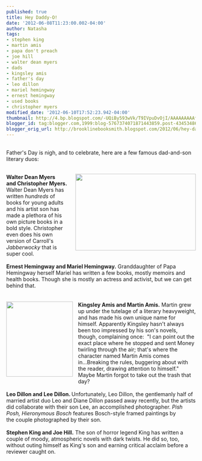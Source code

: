 ```yaml
---
published: true
title: Hey Daddy-O!
date: '2012-06-08T11:23:00.002-04:00'
author: Natasha
tags:
- stephen king
- martin amis
- papa don't preach
- joe hill
- walter dean myers
- dads
- kingsley amis
- father's day
- leo dillon
- mariel hemingway
- ernest hemingway
- used books
- christopher myers
modified_date: '2012-06-10T17:52:23.942-04:00'
thumbnail: http://4.bp.blogspot.com/-UQiBy593wVk/T9IVpuDvOjI/AAAAAAAAAfA/xZMTrRCNu8w/s72-c/myers.jpg
blogger_id: tag:blogger.com,1999:blog-5767374071871443859.post-4345348683285860648
blogger_orig_url: http://brooklinebooksmith.blogspot.com/2012/06/hey-daddy-o.html
---
```


<br />Father's Day is nigh, and to celebrate, here are a few famous dad-and-son literary duos:<br /><br /><div class="separator" style="clear: both; text-align: center;"><a href="http://4.bp.blogspot.com/-UQiBy593wVk/T9IVpuDvOjI/AAAAAAAAAfA/xZMTrRCNu8w/s1600/myers.jpg" imageanchor="1" style="clear: right; float: right; margin-bottom: 1em; margin-left: 1em;"><img border="0" height="204" src="http://4.bp.blogspot.com/-UQiBy593wVk/T9IVpuDvOjI/AAAAAAAAAfA/xZMTrRCNu8w/s320/myers.jpg" width="320" /></a></div><b>Walter Dean Myers and&nbsp;Christopher Myers.</b> Walter Dean Myers has written <i>hundreds</i>&nbsp;of books for young adults and his artist son has made a plethora of his own picture books in a bold style. Christopher even does his own version of Carroll's <i>Jabberwocky</i>&nbsp;that is super cool.<br /><br /><b>Ernest Hemingway and Mariel Hemingway.</b> Granddaughter of Papa Hemingway herself Mariel has written a few books, mostly memoirs and health books. Though she is mostly an actress and activist, but we can get behind that.<br /><br /><br /><div class="separator" style="clear: both; text-align: center;"><a href="http://3.bp.blogspot.com/-xOUR6Z4QBdU/T9IVZmiizbI/AAAAAAAAAe4/JwHMkprr35I/s1600/amis.jpg" imageanchor="1" style="clear: left; float: left; margin-bottom: 1em; margin-right: 1em;"><img border="0" height="200" src="http://3.bp.blogspot.com/-xOUR6Z4QBdU/T9IVZmiizbI/AAAAAAAAAe4/JwHMkprr35I/s200/amis.jpg" width="177" /></a></div><b>Kingsley Amis and Martin Amis.</b> Martin grew up under the tutelage of a literary heavyweight, and has made his own unique name for himself. Apparently Kingsley hasn't always been too impressed by his son's novels, though, complaining once:&nbsp;&nbsp;"I can point out the exact place where he stopped and sent Money twirling through the air; that's where the character named Martin Amis comes in...Breaking the rules, buggering about with the reader, drawing attention to himself." Maybe Martin forgot to take out the trash that day?<br /><br /><b>Leo Dillon and Lee Dillon. </b>Unfortunately, Leo Dillon, the gentlemanly half of married artist duo Leo and Diane Dillon passed away recently, but the artists did collaborate with their son Lee, an accomplished photographer. <i>Pish Posh, Hieronymous Bosch </i>features Bosch-style framed paintings by the&nbsp;couple&nbsp;photographed by their son.<br /><br /><b>Stephen King and Joe Hill.</b>&nbsp;The son of horror legend King has written a couple of moody, atmospheric novels with dark twists. He did so, too, without outing himself as King's son and earning critical acclaim before a reviewer caught on.